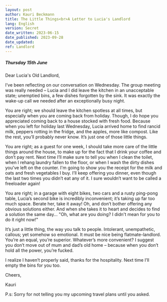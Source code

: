 ```yaml
---
layout: post
author: Kauri Beckmann
title: The Little Things<br>A Letter to Lucia's Landlord
lang: English
version: Secret
date_written: 2023-06-15
date_published: 2023-09-28
date_updated: 
ref: Landlord
---
```


##### Thursday 15th June

Dear Lucia's Old Landlord,

I’ve been reflecting on our conversation on Wednesday. The group meeting was really needed – Lucia and I did leave the kitchen in an unacceptable state; unemptied bins, a few dishes forgotten by the sink. It was exactly the wake-up call we needed after an exceptionally busy night.

You are right; we should leave the kitchen spotless at all times, but especially when you are coming back from holiday. Though, I do hope you appreciated coming back to a house stocked with fresh food. Because when you left for holiday last Wednesday, Lucia arrived home to find rancid milk, peppers rotting in the fridge, and the apples, more like compost. Like the rest, you’ll probably never know. It’s just one of those little things.

You are right; as a guest for one week, I should take more care of the little things around the house, to make up for the fact that I drink your coffee and don’t pay rent. Next time I’ll make sure to tell you  when I clean the toilet, when I rehang laundry fallen to the floor, or when I wash the dirty dishes you've left on the counter. I'm going to show you the receipt for the milk and oats and fresh vegetables I buy. I’ll keep offering you dinner, even though the last two times you didn’t eat any of it. I sure wouldn’t want to be called a freeloader again!

You are right; in a garage with eight bikes, two cars and a rusty ping-pong table, Lucia’s second bike is incredibly inconvenient; it’s taking up far too much space. Berate her, take it away! Oh, and don’t bother offering any obvious solutions either. And when she takes it to heart and decides to find a solution the same day... "Oh, what are you doing? I didn't mean for you to do it right now!"

It’s just a little thing, the way you talk to people. Intolerant, unempathetic, callous; yet somehow so emotional. It must be nice being flatmate-landlord. You’re an equal, you’re superior. Whatever’s more convenient? I suggest you don’t move out of mum and dad’s old home – because when you don’t hold all the power, you’re fucked.

I realize I haven’t properly said, thanks for the hospitality. Next time I’ll empty the bins for you too.

Cheers,

Kauri

P.s: Sorry for not telling you my upcoming travel plans until you asked.